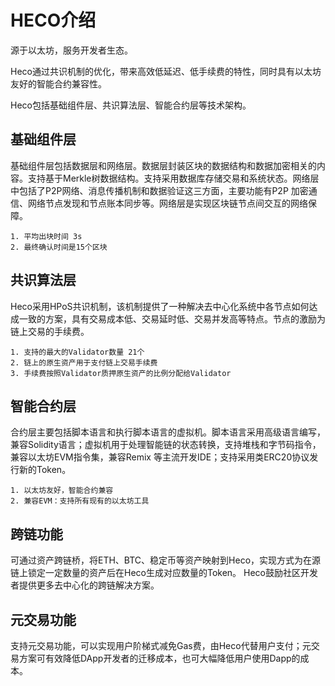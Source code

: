# HECO介绍

源于以太坊，服务开发者生态。

Heco通过共识机制的优化，带来高效低延迟、低手续费的特性，同时具有以太坊友好的智能合约兼容性。

Heco包括基础组件层、共识算法层、智能合约层等技术架构。

## 基础组件层

基础组件层包括数据层和网络层。数据层封装区块的数据结构和数据加密相关的内容。支持基于Merkle树数据结构。支持采用数据库存储交易和系统状态。网络层中包括了P2P网络、消息传播机制和数据验证这三方面，主要功能有P2P 加密通信、网络节点发现和节点账本同步等。网络层是实现区块链节点间交互的网络保障。
```
1. 平均出块时间 3s
2. 最终确认时间是15个区块
```

## 共识算法层

Heco采用HPoS共识机制，该机制提供了一种解决去中心化系统中各节点如何达成一致的方案，具有交易成本低、交易延时低、交易并发高等特点。节点的激励为链上交易的手续费。
```
1. 支持的最大的Validator数量 21个
2. 链上的原生资产用于支付链上交易手续费
3. 手续费按照Validator质押原生资产的比例分配给Validator
```
## 智能合约层
合约层主要包括脚本语言和执行脚本语言的虚拟机。脚本语言采用高级语言编写，兼容Solidity语言；虚拟机用于处理智能链的状态转换，支持堆栈和字节码指令，兼容以太坊EVM指令集，兼容Remix 等主流开发IDE；支持采用类ERC20协议发行新的Token。

```
1. 以太坊友好，智能合约兼容
2. 兼容EVM：支持所有现有的以太坊工具
```

## 跨链功能
可通过资产跨链桥，将ETH、BTC、稳定币等资产映射到Heco，实现方式为在源链上锁定一定数量的资产后在Heco生成对应数量的Token。
Heco鼓励社区开发者提供更多去中心化的跨链解决方案。

## 元交易功能
支持元交易功能，可以实现用户阶梯式减免Gas费，由Heco代替用户支付；元交易方案可有效降低DApp开发者的迁移成本，也可大幅降低用户使用Dapp的成本。

